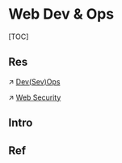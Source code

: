 # Web Dev & Ops

[TOC]



## Res
↗ [Dev(Sev)Ops](../../System%20Architecture%20Design/☁️%20Cloud%20Native/🧘🏻%20Dev(Sec)Ops/Dev(Sev)Ops.md)

↗ [Web Security](../../CyberSecurity/Application%20Security/💉%20Web%20Security/Web%20Security.md)



## Intro



## Ref

